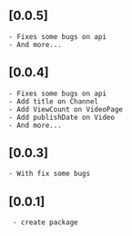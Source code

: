## [0.0.5]

    - Fixes some bugs on api
    - And more...

## [0.0.4]

    - Fixes some bugs on api
    - Add title on Channel
    - Add ViewCount on VideoPage
    - Add publishDate on Video
    - And more...

## [0.0.3]

    - With fix some bugs

## [0.0.1]

     - create package
